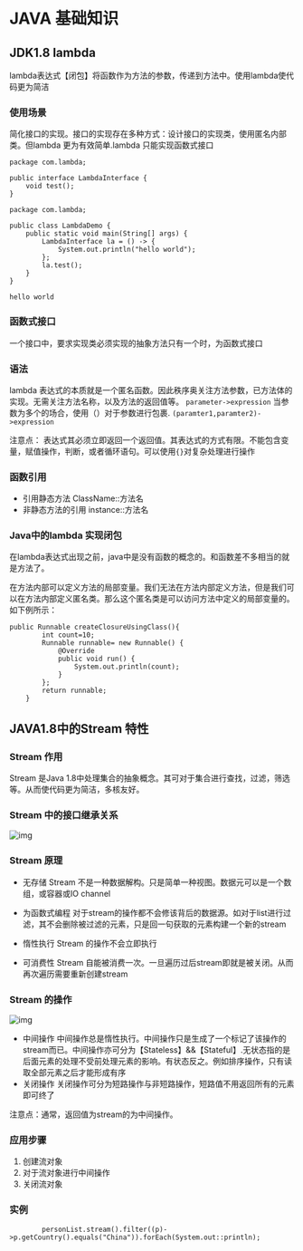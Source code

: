 # JAVA 基础知识
## JDK1.8 lambda
lambda表达式【闭包】将函数作为方法的参数，传递到方法中。使用lambda使代码更为简洁

### 使用场景
简化接口的实现。接口的实现存在多种方式：设计接口的实现类，使用匿名内部类。但lambda 更为有效简单.lambda 只能实现函数式接口
```
package com.lambda;

public interface LambdaInterface {
    void test();
}

```

```
package com.lambda;

public class LambdaDemo {
    public static void main(String[] args) {
        LambdaInterface la = () -> {
            System.out.println("hello world");
        };
        la.test();
    }
}

```
```
hello world
```

### 函数式接口
一个接口中，要求实现类必须实现的抽象方法只有一个时，为函数式接口

### 语法
lambda 表达式的本质就是一个匿名函数。因此秩序奥关注方法参数，已方法体的实现。无需关注方法名称，以及方法的返回值等。
``` parameter->expression ```
当参数为多个的场合，使用（）对于参数进行包裹.
```(paramter1,paramter2)->expression```

注意点：
表达式其必须立即返回一个返回值。其表达式的方式有限。不能包含变量，赋值操作，判断，或者循环语句。可以使用`{}`对复杂处理进行操作

### 函数引用
- 引用静态方法
  ClassName::方法名
- 非静态方法的引用
  instance::方法名
### Java中的lambda 实现闭包
在lambda表达式出现之前，java中是没有函数的概念的。和函数差不多相当的就是方法了。

在方法内部可以定义方法的局部变量。我们无法在方法内部定义方法，但是我们可以在方法内部定义匿名类。那么这个匿名类是可以访问方法中定义的局部变量的。如下例所示：
```
public Runnable createClosureUsingClass(){
        int count=10;
        Runnable runnable= new Runnable() {
            @Override
            public void run() {
                System.out.println(count);
            }
        };
        return runnable;
    }
```

## JAVA1.8中的Stream 特性
### Stream 作用
Stream 是Java 1.8中处理集合的抽象概念。其可对于集合进行查找，过滤，筛选等。从而使代码更为简洁，多核友好。
### Stream 中的接口继承关系
![img](./images/stream-interface-relationship.png)

### Stream 原理
- 无存储
Stream 不是一种数据解构。只是简单一种视图。数据元可以是一个数组，或容器或IO channel

- 为函数式编程
  对于stream的操作都不会修该背后的数据源。如对于list进行过滤，其不会删除被过滤的元素，只是回一句获取的元素构建一个新的stream

- 惰性执行
Stream 的操作不会立即执行

- 可消费性
Stream 自能被消费一次。一旦遍历过后stream即就是被关闭。从而再次遍历需要重新创建stream

### Stream 的操作
![img](./images/stream-operation.png)


- 中间操作
 中间操作总是惰性执行。中间操作只是生成了一个标记了该操作的stream而已。中间操作亦可分为【Stateless】&&【Stateful】.无状态指的是后面元素的处理不受前处理元素的影响。有状态反之。例如排序操作，只有读取全部元素之后才能形成有序
- 关闭操作
关闭操作可分为短路操作与非短路操作，短路值不用返回所有的元素即可终了

注意点：通常，返回值为stream的为中间操作。

### 应用步骤
1. 创建流对象
2. 对于流对象进行中间操作
3. 关闭流对象

### 实例
```
        personList.stream().filter((p)->p.getCountry().equals("China")).forEach(System.out::println);
```

